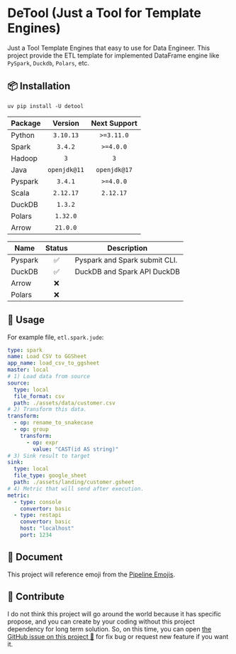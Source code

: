 # DeTool (Just a Tool for Template Engines)

Just a Tool Template Engines that easy to use for Data Engineer.
This project provide the ETL template for implemented DataFrame engine like
`PySpark`, `Duckdb`, `Polars`, etc.

## 📦 Installation

```shell
uv pip install -U detool
```

| Package |   Version    | Next Support |
|---------|:------------:|:------------:|
| Python  |  `3.10.13`   |  `>=3.11.0`  |
| Spark   |   `3.4.2`    |  `>=4.0.0`   |
| Hadoop  |     `3`      |     `3`      |
| Java    | `openjdk@11` | `openjdk@17` |
| Pyspark |   `3.4.1`    |  `>=4.0.0`   |
| Scala   |  `2.12.17`   |  `2.12.17`   |
| DuckDB  |   `1.3.2`    |              |
| Polars  |   `1.32.0`   |              |
| Arrow   |   `21.0.0`   |              |

| Name    | Status | Description                   |
|---------|:------:|-------------------------------|
| Pyspark |   ✅    | Pyspark and Spark submit CLI. |
| DuckDB  |   ✅    | DuckDB and Spark API DuckDB   |
| Arrow   |   ❌    |                               |
| Polars  |   ❌    |                               |

## 📝 Usage

For example file, `etl.spark.jude`:

```yaml
type: spark
name: Load CSV to GGSheet
app_name: load_csv_to_ggsheet
master: local
# 1) Load data from source
source:
  type: local
  file_format: csv
  path: ./assets/data/customer.csv
# 2) Transform this data.
transform:
  - op: rename_to_snakecase
  - op: group
    transform:
      - op: expr
        value: "CAST(id AS string)"
# 3) Sink result to target
sink:
  type: local
  file_type: google_sheet
  path: ./assets/landing/customer.gsheet
# 4) Metric that will send after execution.
metric:
  - type: console
    convertor: basic
  - type: restapi
    convertor: basic
    host: "localhost"
    port: 1234
```

## 📖 Document

This project will reference emoji from the [Pipeline Emojis](https://emojidb.org/pipeline-emojis).

## 💬 Contribute

I do not think this project will go around the world because it has specific propose,
and you can create by your coding without this project dependency for long term
solution. So, on this time, you can open [the GitHub issue on this project 🙌](https://github.com/ddeutils/detool/issues)
for fix bug or request new feature if you want it.
